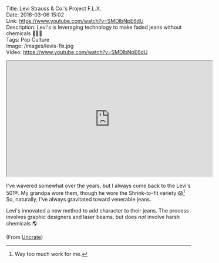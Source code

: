 Title: Levi Strauss & Co.'s Project F.L.X.  
Date: 2018-03-06 15:02  
Link: https://www.youtube.com/watch?v=SMDlbNpE6dU  
Description: Levi's is leveraging technology to make faded jeans without chemicals 👖👍🏼  
Tags: Pop Culture  
Image: /images/levis-flx.jpg  
Video: https://www.youtube.com/watch?v=SMDlbNpE6dU  

<iframe class="radius" width="560" height="315" src="https://www.youtube-nocookie.com/embed/SMDlbNpE6dU?rel=0" allow="autoplay; encrypted-media" allowfullscreen></iframe>

I've wavered somewhat over the years, but I always come back to the Levi's 501®. My grandpa wore them, though he wore the Shrink-to-fit variety 😱[^1] So, naturally, I've always gravitated toward venerable jeans.

Levi's innovated a new method to add character to their jeans. The process involves graphic designers and laser beams, but does *not* involve harsh chemicals 🌎

(From [Uncrate][1])

[1]: https://uncrate.com/video/levi-strauss-co-project-flx/ "Link to source post on Uncrate"

[^1]: Way too much work for me.
